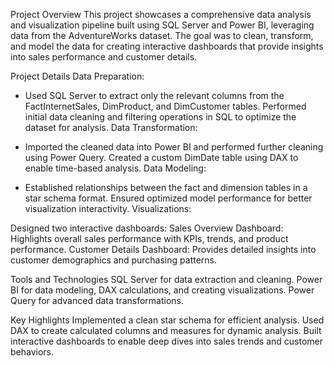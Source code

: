 Project Overview
This project showcases a comprehensive data analysis and visualization pipeline built using SQL Server and Power BI, leveraging data from the AdventureWorks dataset. 
The goal was to clean, transform, and model the data for creating interactive dashboards that provide insights into sales performance and customer details.

Project Details
Data Preparation:

- Used SQL Server to extract only the relevant columns from the FactInternetSales, DimProduct, and DimCustomer tables.
  Performed initial data cleaning and filtering operations in SQL to optimize the dataset for analysis.
  Data Transformation:

- Imported the cleaned data into Power BI and performed further cleaning using Power Query.
  Created a custom DimDate table using DAX to enable time-based analysis.
  Data Modeling:

- Established relationships between the fact and dimension tables in a star schema format.
  Ensured optimized model performance for better visualization interactivity.
  Visualizations:

Designed two interactive dashboards:
Sales Overview Dashboard: Highlights overall sales performance with KPIs, trends, and product performance.
Customer Details Dashboard: Provides detailed insights into customer demographics and purchasing patterns.

Tools and Technologies
SQL Server for data extraction and cleaning.
Power BI for data modeling, DAX calculations, and creating visualizations.
Power Query for advanced data transformations.

Key Highlights
Implemented a clean star schema for efficient analysis.
Used DAX to create calculated columns and measures for dynamic analysis.
Built interactive dashboards to enable deep dives into sales trends and customer behaviors.
